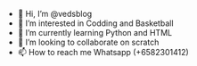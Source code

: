 - 👋 Hi, I’m @vedsblog
- 👀 I’m interested in Codding and Basketball
- 🌱 I’m currently learning Python and HTML
- 💞️ I’m looking to collaborate on scratch
- 📫 How to reach me Whatsapp (+6582301412)

<!---
vedsblog/vedsblog is a ✨ special ✨ repository because its `README.md` (this file) appears on your GitHub profile.
You can click the Preview link to take a look at your changes.
--->
